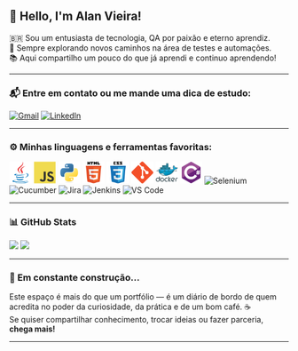 ## 👋 Hello, I'm Alan Vieira!

🇧🇷 Sou um entusiasta de tecnologia, QA por paixão e eterno aprendiz.  
🚀 Sempre explorando novos caminhos na área de testes e automações.  
📚 Aqui compartilho um pouco do que já aprendi e continuo aprendendo!

---

### 📬 Entre em contato ou me mande uma dica de estudo:
[![Gmail](https://img.shields.io/badge/-Gmail-%23333?style=for-the-badge&logo=gmail&logoColor=white)](mailto:alanvieirawe89@gmail.com)
[![LinkedIn](https://img.shields.io/badge/-LinkedIn-%230077B5?style=for-the-badge&logo=linkedin&logoColor=white)](https://www.linkedin.com/in/alan-vieiraqa/)

---

### ⚙️ Minhas linguagens e ferramentas favoritas:

<p align="left">
  <img src="https://raw.githubusercontent.com/devicons/devicon/master/icons/java/java-original.svg" width="40" title="Java"/>
  <img src="https://raw.githubusercontent.com/devicons/devicon/master/icons/javascript/javascript-original.svg" width="40" title="JavaScript"/>
  <img src="https://raw.githubusercontent.com/devicons/devicon/master/icons/python/python-original.svg" width="40" title="Python"/>
  <img src="https://raw.githubusercontent.com/devicons/devicon/master/icons/html5/html5-original-wordmark.svg" width="40" title="HTML5"/>
  <img src="https://raw.githubusercontent.com/devicons/devicon/master/icons/css3/css3-original-wordmark.svg" width="40" title="CSS3"/>
  <img src="https://raw.githubusercontent.com/devicons/devicon/master/icons/git/git-original.svg" width="40" title="Git"/>
  <img src="https://raw.githubusercontent.com/devicons/devicon/master/icons/docker/docker-original-wordmark.svg" width="40" title="Docker"/>
  <img src="https://raw.githubusercontent.com/devicons/devicon/master/icons/csharp/csharp-original.svg" width="40" title="C#"/>
  <img src="https://cdn.jsdelivr.net/gh/devicons/devicon/icons/selenium/selenium-original.svg" width="40" title="Selenium"/>
  <img src="https://cdn.jsdelivr.net/gh/devicons/devicon/icons/cucumber/cucumber-plain.svg" width="40" title="Cucumber"/>
  <img src="https://cdn.jsdelivr.net/gh/devicons/devicon/icons/jira/jira-original-wordmark.svg" width="40" title="Jira"/>
  <img src="https://cdn.jsdelivr.net/gh/devicons/devicon/icons/jenkins/jenkins-original.svg" width="40" title="Jenkins"/>
  <img src="https://cdn.jsdelivr.net/gh/devicons/devicon/icons/vscode/vscode-original-wordmark.svg" width="40" title="VS Code"/>
</p>

---

### 📊 GitHub Stats

<p align="left">
  <img src="https://github-readme-stats.vercel.app/api/top-langs/?username=Alanwe89&layout=compact&theme=dracula" />
  <img src="https://github-readme-stats.vercel.app/api?username=Alanwe89&show_icons=true&theme=dracula" />
</p>

---

### 🚧 Em constante construção...

Este espaço é mais do que um portfólio — é um diário de bordo de quem acredita no poder da curiosidade, da prática e de um bom café. ☕  
Se quiser compartilhar conhecimento, trocar ideias ou fazer parceria, **chega mais!**

---

